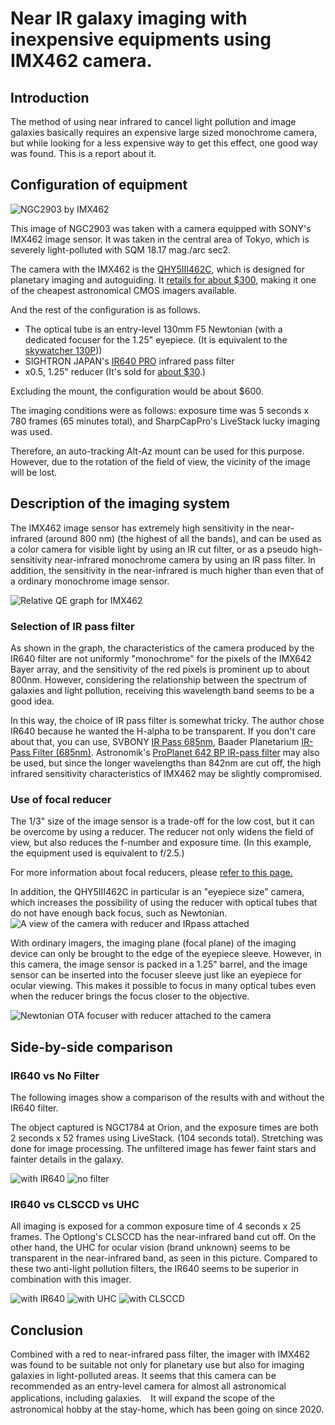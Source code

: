 # Near IR galaxy imaging with inexpensive equipments using IMX462 camera.

## Introduction
The method of using near infrared to cancel light pollution and image galaxies basically requires an expensive large sized monochrome camera, but while looking for a less expensive way to get this effect, one good way was found. This is a report about it.

## Configuration of equipment

![NGC2903 by IMX462](imgs/NGC2903_IMX462.jpg)

This image of NGC2903 was taken with a camera equipped with SONY's IMX462 image sensor. It was taken in the central area of Tokyo, which is severely light-polluted with SQM 18.17 mag./arc sec2.

The camera with the IMX462 is the [QHY5III462C](https://www.qhyccd.com/index.php?m=content&c=index&a=show&catid=133&id=61), which is designed for planetary imaging and autoguiding. It [retails for about $300](https://optcorp.com/products/qhy-5-iii-462c-color-and-nir-cmos-telescope-camera), making it one of the cheapest astronomical CMOS imagers available.

And the rest of the configuration is as follows.

* The optical tube is an entry-level 130mm F5 Newtonian (with a dedicated focuser for the 1.25" eyepiece. (It is equivalent to the [skywatcher 130P](https://www.skyatnightmagazine.com/reviews/telescopes/sky-watcher-starquest-130p-newtonian-reflector-review/)))
* SIGHTRON JAPAN's [IR640 PRO](https://www.sightron.co.jp/product/irpro_filter.html) infrared pass filter
* x0.5, 1.25" reducer (It's sold for [about $30](https://agenaastro.com/gso-1-25-0-5x-focal-reducer.html).) 

Excluding the mount, the configuration would be about $600.

The imaging conditions were as follows: exposure time was 5 seconds x 780 frames (65 minutes total), and SharpCapPro's LiveStack lucky imaging was used.

Therefore, an auto-tracking Alt-Az mount can be used for this purpose. However, due to the rotation of the field of view, the vicinity of the image will be lost.


## Description of the imaging system

The IMX462 image sensor has extremely high sensitivity in the near-infrared (around 800 nm) (the highest of all the bands), and can be used as a color camera for visible light by using an IR cut filter, or as a pseudo high-sensitivity near-infrared monochrome camera by using an IR pass filter.
In addition, the sensitivity in the near-infrared is much higher than even that of a ordinary monochrome image sensor.

![Relative QE graph for IMX462](imgs/IMX462QE_VS_IR640.png)


### Selection of IR pass filter

As shown in the graph, the characteristics of the camera produced by the IR640 filter are not uniformly "monochrome" for the pixels of the IMX642 Bayer array, and the sensitivity of the red pixels is prominent up to about 800nm. However, considering the relationship between the spectrum of galaxies and light pollution, receiving this wavelength band seems to be a good idea.

In this way, the choice of IR pass filter is somewhat tricky. The author chose IR640 because he wanted the H-alpha to be transparent. If you don't care about that, you can use, SVBONY [IR Pass 685nm](https://www.svbony.com/sv183-filter/), Baader Planetarium [IR-Pass Filter (685nm)](https://www.baader-planetarium.com/en/baader-ir-pass-filter-(685-nm).html). Astronomik's [ProPlanet 642 BP IR-pass filter](https://www.astronomik.com/en/infrarot-passfilter-infrared-pass-filters/proplanet-642-bp-ir-passfilter.html) may also be used, but since the longer wavelengths than 842nm are cut off, the high infrared sensitivity characteristics of IMX462 may be slightly compromised.

### Use of focal reducer

The 1/3" size of the image sensor is a trade-off for the low cost, but it can be overcome by using a reducer. The reducer not only widens the field of view, but also reduces the f-number and exposure time. (In this example, the equipment used is equivalent to f/2.5.)

For more information about focal reducers, please [refer to this page.](https://agenaastro.com/articles/guides/focusers/focal-reducers-guide.html)

In addition, the QHY5III462C in particular is an "eyepiece size" camera, which increases the possibility of using the reducer with optical tubes that do not have enough back focus, such as Newtonian.
![A view of the camera with reducer and IRpass attached](imgs/QHY_REDUCER.jpg)

With ordinary imagers, the imaging plane (focal plane) of the imaging device can only be brought to the edge of the eyepiece sleeve. However, in this camera, the image sensor is packed in a 1.25" barrel, and the image sensor can be inserted into the focuser sleeve just like an eyepiece for ocular viewing. This makes it possible to focus in many optical tubes even when the reducer brings the focus closer to the objective.

![Newtonian OTA focuser with reducer attached to the camera](imgs/QHY_focuser.jpg)

## Side-by-side comparison

### IR640 vs No Filter
The following images show a comparison of the results with and without the IR640 filter.

The object captured is NGC1784 at Orion, and the exposure times are both 2 seconds x 52 frames using LiveStack. (104 seconds total). Stretching was done for image processing. The unfiltered image has fewer faint stars and fainter details in the galaxy.

![with IR640](imgs/IMX462_IR640.jpg)
![no filter](imgs/IMX462_NOFILTER.jpg)

### IR640 vs CLSCCD vs UHC
All imaging is exposed for a common exposure time of 4 seconds x 25 frames. The Optlong's CLSCCD has the near-infrared band cut off. On the other hand, the UHC for ocular vision (brand unknown) seems to be transparent in the near-infrared band, as seen in this picture. Compared to these two anti-light pollution filters, the IR640 seems to be superior in combination with this imager.

![with IR640](imgs/IMX462_NGC1784_comp2_IR640.jpg)
![with UHC](imgs/IMX462_NGC1784_comp2_UHC.jpg)
![with CLSCCD](imgs/IMX462_NGC1784_comp2_CLSCCD.jpg)

## Conclusion

Combined with a red to near-infrared pass filter, the imager with IMX462 was found to be suitable not only for planetary use but also for imaging galaxies in light-polluted areas. It seems that this camera can be recommended as an entry-level camera for almost all astronomical applications, including galaxies.　It will expand the scope of the astronomical hobby at the stay-home, which has been going on since 2020.
